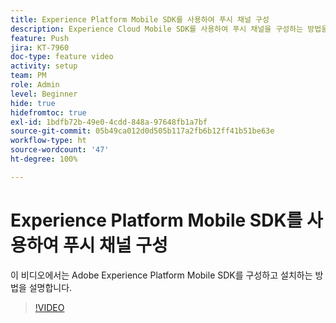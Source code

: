 ```yaml
---
title: Experience Platform Mobile SDK를 사용하여 푸시 채널 구성
description: Experience Cloud Mobile SDK를 사용하여 푸시 채널을 구성하는 방법을 알아봅니다.
feature: Push
jira: KT-7960
doc-type: feature video
activity: setup
team: PM
role: Admin
level: Beginner
hide: true
hidefromtoc: true
exl-id: 1bdfb72b-49e0-4cdd-848a-97648fb1a7bf
source-git-commit: 05b49ca012d0d505b117a2fb6b12ff41b51be63e
workflow-type: ht
source-wordcount: '47'
ht-degree: 100%

---
```



# Experience Platform Mobile SDK를 사용하여 푸시 채널 구성

이 비디오에서는 Adobe Experience Platform Mobile SDK를 구성하고 설치하는 방법을 설명합니다.

>[!VIDEO](https://video.tv.adobe.com/v/27699?quality=12&learn=on)
